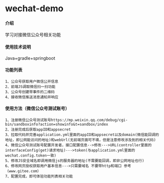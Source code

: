 # wechat-demo

#### 介绍
学习对接微信公众号相关功能

#### 使用技术说明
Java+gradle+springboot

#### 功能列表
    1、公众号获取用户微信公开信息
    2、前端JS调取微信扫一扫功能
    3、公众号创建带事件的二维码
    4、接收微信推送消息通知并响应
#### 使用方法（微信公众号测试账号）
    1、注册微信公众号测试账号https://mp.weixin.qq.com/debug/cgi-bin/sandboxinfo?action=showinfo&t=sandbox/index
    2、注册完成后获取appID和appsecret
    3、拉取代码并完善application.yml里面的appID和appsecret以及domain(微信能回调的地址，即公网能访问的地址)和webUrl(无前端页面可不填，但是注意修改涉及到的相关代码)
    4、微信公众号测试账号配置开发者，接口配置信息-->修改--->URL(controller里面的interfaceConfig(get)请求地址)--->token(与application.yml里面的wechat.config.token一致)
    5、修改JS安全域名即调用微信js的服务器的地址(不需要能回调，即非公网地址也行)
    6、修改网页授权获取用户基本信息--->只需要域名 不要带http和端口 参考（www.gitee.com）
    7、配置完成，即可体验功能列表相关功能